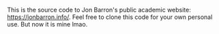 This is the source code to Jon Barron's public academic website: https://jonbarron.info/. Feel free to clone this code for your own personal use. But now it is mine lmao.